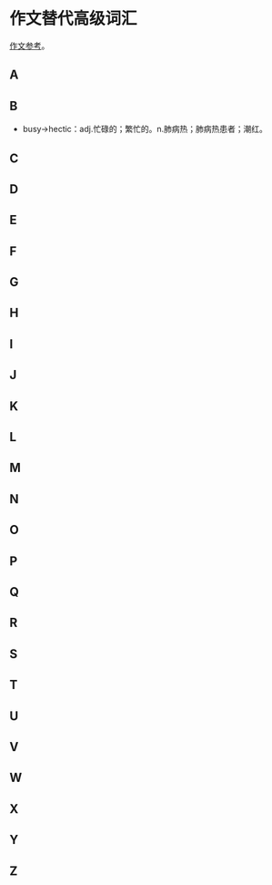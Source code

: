 # 作文替代高级词汇

[作文参考](https://zhuanlan.zhihu.com/p/497607559)。

## A

## B

+ busy->hectic：adj.忙碌的；繁忙的。n.肺病热；肺病热患者；潮红。

## C

## D

## E

## F

## G

## H

## I

## J

## K

## L

## M

## N

## O

## P

## Q

## R

## S

## T

## U

## V

## W

## X

## Y

## Z


